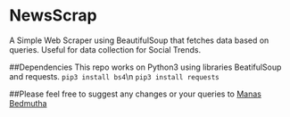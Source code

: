 # NewsScrap
A Simple Web Scraper using BeautifulSoup that fetches data based on queries. Useful for data collection for Social Trends.

##Dependencies
This repo works on Python3 using libraries BeatifulSoup and requests.
`pip3 install bs4`\n
`pip3 install requests`

##Please feel free to suggest any changes or your queries to [Manas Bedmutha](manasbedmutha98@gmail.com)
